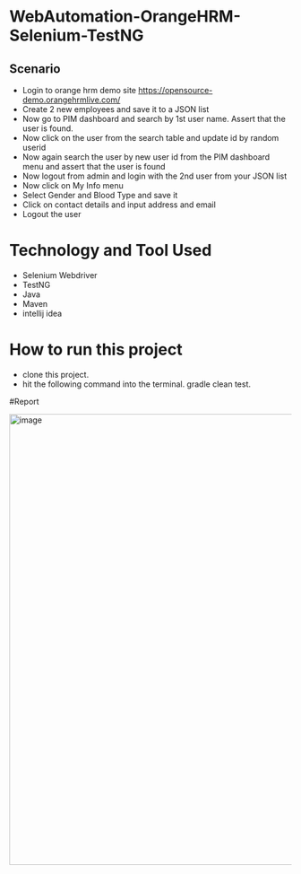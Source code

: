 # WebAutomation-OrangeHRM-Selenium-TestNG
## Scenario
- Login to orange hrm demo site https://opensource-demo.orangehrmlive.com/
- Create 2 new employees and save it to a JSON list
- Now go to PIM dashboard and search by 1st user name. Assert that the user is found.
- Now click on the user from the search table and update id by random userid
- Now again search the user by new user id from the PIM dashboard menu and assert that the user is found
- Now logout from admin and login with the 2nd user from your JSON list
- Now click on My Info menu
- Select Gender and Blood Type and save it
- Click on contact details and input address and email
- Logout the user

# Technology and Tool Used
  - Selenium Webdriver
  - TestNG
  - Java
  - Maven
  - intellij idea


# How to run this project
- clone this project.
- hit the following command into the terminal.
  gradle clean test.



#Report

<img width="804" alt="image" src="https://github.com/user-attachments/assets/15e1b8e1-8e16-44c2-a1ef-683f607402a8">


